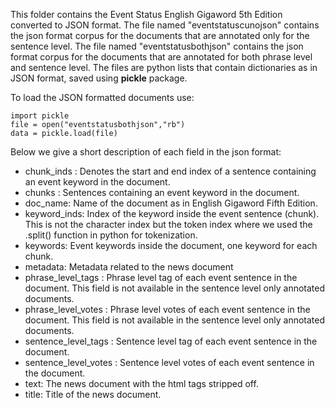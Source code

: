 This folder contains the Event Status English Gigaword 5th Edition converted to JSON format. The file named "eventstatuscunojson" 
contains the json format corpus for the documents that are annotated only for the sentence level.
The file named "eventstatusbothjson" contains the json format corpus for the documents that are annotated for both 
phrase level and sentence level. The files are python lists that contain dictionaries as in JSON format, saved using **pickle** package.

To load the JSON formatted documents use: 

```
import pickle
file = open("eventstatusbothjson","rb")
data = pickle.load(file)
```

Below we give a short description of each field in the json format:

* chunk_inds : Denotes the start and end index of a sentence containing an event keyword in the document.
* chunks : Sentences containing an event keyword in the document.
* doc_name: Name of the document as in English Gigaword Fifth Edition.
* keyword_inds: Index of the keyword inside the event sentence (chunk). This is not the character index but the token index where we used the .split() function in python for tokenization.
* keywords: Event keywords inside the document, one keyword for each chunk.
* metadata: Metadata related to the news document
* phrase_level_tags : Phrase level tag of each event sentence in the document. This field is not available in the sentence level only annotated documents.
* phrase_level_votes : Phrase level votes of each event sentence in the document. This field is not available in the sentence level only annotated documents.
* sentence_level_tags : Sentence level tag of each event sentence in the document.
* sentence_level_votes : Sentence level votes of each event sentence in the document.
* text: The news document with the html tags stripped off.
* title: Title of the news document.

